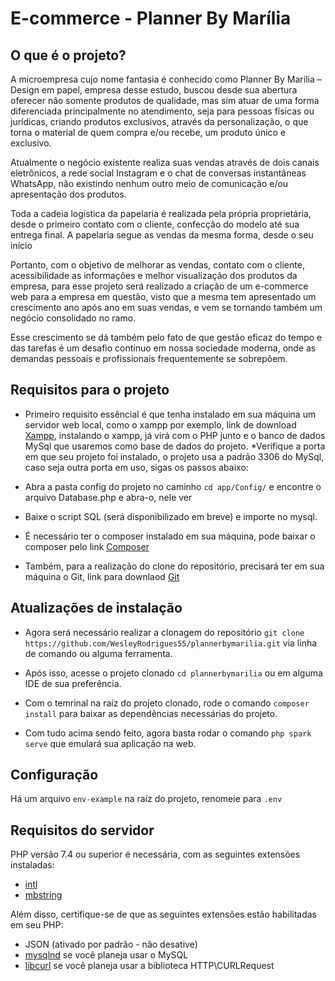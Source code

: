 # E-commerce - Planner By Marília

## O que é o projeto?

A microempresa cujo nome fantasia é conhecido como Planner By Marília – Design em papel, empresa desse estudo, buscou desde sua abertura oferecer não somente produtos de qualidade, mas sim atuar de uma forma diferenciada principalmente no atendimento, seja para pessoas físicas ou jurídicas, criando produtos exclusivos, através da personalização, o que torna o material de quem compra e/ou recebe, um produto único e exclusivo. 

Atualmente o negócio existente realiza suas vendas através de dois canais eletrônicos, a rede social Instagram e o chat de conversas instantâneas WhatsApp, não existindo nenhum outro meio de comunicação e/ou apresentação dos produtos. 

Toda a cadeia logística da papelaria é realizada pela própria proprietária, desde o primeiro contato com o cliente, confecção do modelo até sua entrega final. A papelaria segue as vendas da mesma forma, desde o seu início

Portanto, com o objetivo de melhorar as vendas, contato com o cliente, acessibilidade as informações e melhor visualização dos produtos da empresa, para esse projeto será realizado a criação de um e-commerce web para a empresa em questão, visto que a mesma tem apresentado um crescimento ano após ano em suas vendas, e vem se tornando também um negócio consolidado no ramo. 

Esse crescimento se dá também pelo fato de que gestão eficaz do tempo e das tarefas é um desafio contínuo em nossa sociedade moderna, onde as demandas pessoais e profissionais frequentemente se sobrepõem.  



## Requisitos para o projeto

- Primeiro requisito essêncial é que tenha instalado em sua máquina um servidor web local, como o xampp por exemplo, link de download [Xampp](https://www.apachefriends.org/pt_br/index.html), instalando o xampp, já virá com o PHP junto e o banco de dados MySql que usaremos como base de dados do projeto.
*Verifique a porta em que seu projeto foi instalado, o projeto usa a padrão 3306 do MySql, caso seja outra porta em uso, sigas os passos abaixo:
- Abra a pasta config do projeto no caminho `cd app/Config/` e encontre o arquivo Database.php e abra-o, nele ver 

- Baixe o script SQL (será disponibilizado em breve) e importe no mysql.

- É necessário ter o composer instalado em sua máquina, pode baixar o composer pelo link [Composer](https://getcomposer.org/download/)

- Também, para a realização do clone do repositório, precisará ter em sua máquina o Git, link para downlaod [Git](https://git-scm.com/downloads)


## Atualizações de instalação

- Agora será necessário realizar a clonagem do repositório `git clone https://github.com/WesleyRodrigues55/plannerbymarilia.git` via linha de comando ou alguma ferramenta.

- Após isso, acesse o projeto clonado `cd plannerbymarilia` ou em alguma IDE de sua preferência.

- Com o temrinal na raíz do projeto clonado, rode o comando `composer install` para baixar as dependências necessárias do projeto.

- Com tudo acima sendo feito, agora basta rodar o comando `php spark serve` que emulará sua aplicação na web.


## Configuração

Há um arquivo `env-example` na raíz do projeto, renomeie para `.env`


## Requisitos do servidor

PHP versão 7.4 ou superior é necessária, com as seguintes extensões instaladas:

- [intl](http://php.net/manual/en/intl.requirements.php)
- [mbstring](http://php.net/manual/en/mbstring.installation.php)

Além disso, certifique-se de que as seguintes extensões estão habilitadas em seu PHP:

- JSON (ativado por padrão - não desative)
- [mysqlnd](http://php.net/manual/en/mysqlnd.install.php) se você planeja usar o MySQL
- [libcurl](http://php.net/manual/en/curl.requirements.php) se você planeja usar a biblioteca HTTP\CURLRequest
